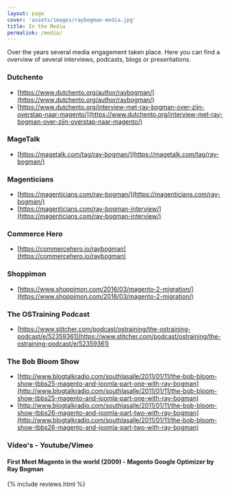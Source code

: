 ```yaml
---
layout: page
cover: 'assets/images/raybogman-media.jpg'
title: In the Media
permalink: /media/
---
```


Over the years several media engagement taken place. Here you can find a overview of several interviews, podcasts, blogs or presentations.

### Dutchento
- [https://www.dutchento.org/author/raybogman/](https://www.dutchento.org/author/raybogman/)
- [https://www.dutchento.org/interview-met-ray-bogman-over-zijn-overstap-naar-magento/](https://www.dutchento.org/interview-met-ray-bogman-over-zijn-overstap-naar-magento/)

### MageTalk
- [https://magetalk.com/tag/ray-bogman/](https://magetalk.com/tag/ray-bogman/)

### Magenticians
- [https://magenticians.com/ray-bogman/](https://magenticians.com/ray-bogman/)
- [https://magenticians.com/ray-bogman-interview/](https://magenticians.com/ray-bogman-interview/)

### Commerce Hero
- [https://commercehero.io/raybogman](https://commercehero.io/raybogman)

### Shoppimon
- [https://www.shoppimon.com/2016/03/magento-2-migration/](https://www.shoppimon.com/2016/03/magento-2-migration/)

### The OSTraining Podcast
- [https://www.stitcher.com/podcast/ostraining/the-ostraining-podcast/e/52359361](https://www.stitcher.com/podcast/ostraining/the-ostraining-podcast/e/52359361)

### The Bob Bloom Show
- [http://www.blogtalkradio.com/southlasalle/2011/01/11/the-bob-bloom-show-tbbs25-magento-and-joomla-part-one-with-ray-bogman](http://www.blogtalkradio.com/southlasalle/2011/01/11/the-bob-bloom-show-tbbs25-magento-and-joomla-part-one-with-ray-bogman)
- [http://www.blogtalkradio.com/southlasalle/2011/01/11/the-bob-bloom-show-tbbs26-magento-and-joomla-part-two-with-ray-bogman](http://www.blogtalkradio.com/southlasalle/2011/01/11/the-bob-bloom-show-tbbs26-magento-and-joomla-part-two-with-ray-bogman)

### Video's - Youtube/Vimeo

####
<amp-youtube data-videoid="speykHKEpRs" layout="responsive" width="480" height="270"></amp-youtube>

####
<amp-youtube data-videoid="Uw2gOTvV3XU" layout="responsive" width="480" height="270"></amp-youtube>

####
<amp-youtube data-videoid="KNl1snrt6eY" layout="responsive" width="480" height="270"></amp-youtube>

####
<amp-youtube data-videoid="SD9ZU9FgICw" layout="responsive" width="480" height="270"></amp-youtube>

####
<amp-youtube data-videoid="s_FxSXyrhsY" layout="responsive" width="480" height="270"></amp-youtube>

####
<amp-youtube data-videoid="J9OG2dj_h_M" layout="responsive" width="480" height="270"></amp-youtube>

####
<amp-youtube data-videoid="FEsnJ--58QQ" layout="responsive" width="480" height="270"></amp-youtube>

####
<amp-youtube data-videoid="ovK2vUqt27g" layout="responsive" width="480" height="270"></amp-youtube>

####
<amp-youtube data-videoid="FEsnJ--58QQ" layout="responsive" width="480" height="270"></amp-youtube>

#### First Meet Magento in the world (2009) - Magento Google Optimizer by Ray Bogman
<amp-vimeo data-videoid="3255690" layout="responsive" width="480" height="270"></amp-vimeo>

{% include reviews.html %}

